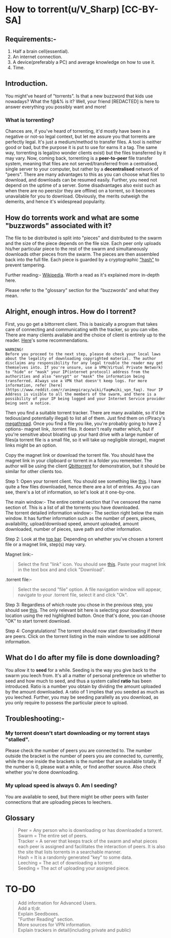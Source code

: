 # How to torrent(u/V_Sharp) [CC-BY-SA]

## Requirements:-
1. Half a brain cell(essential).
2. An internet connection.
3. A device(preferably a PC) and average knowledge on how to use it.
4. Time.

## Introduction.

You might've heard of "torrents". Is that a new buzzword that kids use nowadays? What the f@&% is it? Well, your friend [REDACTED] is here to answer everything you possibly want and more!

### What is torrenting?

Chances are, if you've heard of torrenting, it'd mostly have been in a negative or not-so legal context, but let me assure you that torrents are perfectly legal. It's just a medium/method to transfer files. A tool is neither good or bad, but the purpose it is put to use for earns it a tag. The same way, torrenting is legal(no wonder clients exist) but the files transferred by it may vary. Now, coming back, torrenting is a **peer-to-peer** file transfer system, meaning that files are not served/transferred from a centralised, single server to your computer, but rather by a **decentralised** network of "peers". There are many advantages to this as you can choose what files to download, and downloads can be resumed easily. Further, you need not depend on the uptime of a server. Some disadvantages also exist such as when there are no peers(or they are offline) on a torrent, so it becomes unavailable for you to download. Obviously, the merits outweigh the demerits, and hence it's widespread popularity.

## How do torrents work and what are some "buzzwords" associated with it?

The file to be distributed is split into "pieces" and distributed to the swarm and the size of the piece depends on the file size. Each peer only uploads his/her particular piece to the rest of the swarm and simultaneously downloads other pieces from the swarm. The pieces are then assembled back into the full file. Each piece is guarded by a cryptographic ["hash"](https://en.wikipedia.org/wiki/Cryptographic_hash_function) to prevent tampering.

Further reading:-
[Wikipedia](https://en.wikipedia.org/wiki/BitTorrent). Worth a read as it's explained more in-depth here.

Please refer to the "glossary" section for the "buzzwords" and what they mean.

## Alright, enough intros. How do I torrent?

First, you go get a bittorrent client. This is basically a program that takes care of connecting and communicating with the tracker, so you can vibe. There are many clients available and the choice of client is entirely up to the reader. [Here](https://www.reddit.com/r/animepiracy/wiki/faq#wiki_torrent_faq)'s some recommendations.


```
WARNING!
Before you proceed to the next step, please do check your local laws about the legality of downloading copyrighted material. The author disclaims any responsibility for any legal trouble the reader may get themselves into. If you're unsure, use a VPN(Virtual Private Network) to "hide" or "mask" your IP(internet protocol) address from the authorities and also "enrypt" or "mask" the information being transferred. Always use a VPN that doesn't keep logs. For more information, refer [here](https://www.reddit.com/r/animepiracy/wiki/faq#wiki_vpn_faq). Your IP Address is visible to all the members of the swarm, and there is a possibility of your IP being logged and your Internet Service provider being sent a notice.
```


Then you find a suitable torrent tracker. There are many available, so it'd be tedious(and potentially illegal) to list all of them. Just find them on r/Piracy's [megathread](https://www.reddit.com/r/piracy/wiki/megathread). Once you find a file you like, you're probably going to have 2 options- magnet link, .torrent files. It doesn't really matter which, but if you're sensitive about bloating up your hard drive with a large number of files(a torrent file is a small file, so it will take up negligible storage), magnet links might be an option.

Copy the magnet link or download the torrent file. You should have the magnet link in your clipboard or torrent in a folder you remember. The author will be using the client [Qbittorrent](https://www.qbittorrent.org/) for demonstration, but it should be similar for other clients too.

Step 1: Open your torrent client. You should see something like [this](https://files.catbox.moe/y0m598.JPG). I have quite a few files downloaded, hence there are a lot of entries. As you can see, there's a lot of information, so let's look at it one-by-one.

The main window:- The entire central section that I've censored the name section of. This is a list of all the torrents you have downloaded.<br>
The torrent detailed information window:- The section right below the main window. It has further information such as the number of peers, pieces, availability, upload/download speed, amount uploaded, amount downloaded, number of pieces, save path and other information.<br>

Step 2: Look at the [top bar](https://files.catbox.moe/dexwsf.JPG). Depending on whether you've chosen a torrent file or a magnet link, step(s) may vary.

Magnet link:- 

>Select the first "link" icon.
You should see [this](https://files.catbox.moe/el0n6p.JPG).
>Paste your magnet link in the text box and and click "Download".

.torrent file:-

>Select the second "file" option. A file navigation window will appear, navigate to your .torrent file, select it and click "Ok".

Step 3: Regardless of which route you chose in the previous step, you should see [this](https://files.catbox.moe/vgakcw.JPG). The only relevant bit here is selecting your download location using the red highlighted button. Once that's done, you can choose "OK" to start torrent download.

Step 4: Congratulations! The torrent should now start downloading if there are peers. Click on the torrent listing in the main window to see additional information.

## What do I do after my file is done downloading?

You allow it to **seed** for a while. Seeding is the way you give back to the swarm you leech from. It's all a matter of personal preference on whether to seed and how much to seed, and thus a system called **ratio** has been introduced. Ratio is a number you obtain by dividing the amount uploaded by the amount downloaded. A ratio of 1 implies that you seeded as much as you leeched. Further, you may be seeding parallelly as you download, as you only require to possess the particular piece to upload.



## Troubleshooting:-

### My torrent doesn't start downloading or my torrent stays "stalled".

Please check the number of peers you are connected to. The number outside the bracket is the number of peers you are connected to, currently, while the one inside the brackets is the number that are available totally. If the number is 0, please wait a while, or find another source. Also check whether you're done downloading.

### My upload speed is always 0. Am I seeding?

You are available to seed, but there might be other peers with faster connections that are uploading pieces to leechers.

## Glossary
>Peer = Any person who is downloading or has downloaded a torrent.<br>
>Swarm = The entire set of peers.<br>
>Tracker = A server that keeps track of the swarm and what pieces each peer is assigned and facilitates the interaction of peers. It is also the site that lists torrents in a searchable manner.<br> 
>Hash = It is a randomly generated "key" to some data.<br>
>Leeching = The act of downloading a torrent.<br>
>Seeding = The act of uploading your assigned piece.<br>

# TO-DO

>Add information for Advanced Users.<br>
>Add a tl;dr.<br>
>Explain Seedboxes.<br>
>"Further Reading" section.<br>
>More sources for VPN information.<br>
>Explain trackers in detail(including private and public)<br>
